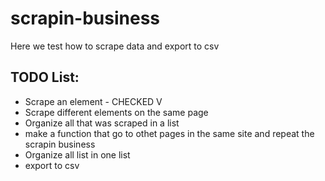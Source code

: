 # scrapin-business
Here we test how to scrape data and export to csv


TODO List:
---------------
* Scrape an element - CHECKED V
* Scrape different elements on the same page
* Organize all that was scraped in a list
* make a function that go to othet pages in the same site and repeat the scrapin business
* Organize all list in one list
* export to csv
